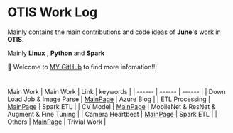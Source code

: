 # OTIS Work Log

Mainly contains the main contributions and code ideas of **June's** work in **OTIS**.


Mainly **Linux** , **Python** and **Spark**


🤗 Welcome to [MY GitHub](https://github.com/June24-Wu) to find more infomation!!!  

#
Main Work
| Main Work | Link | keywords |
| ------ | ------ | ------ |
| Down Load Job & Image Parse | [MainPage](https://github.com/June24-Wu/OTIS_Work_Source/tree/master/Down_Load_Picture) | Azure Blog |
| ETL Processing | [MainPage](https://github.com/June24-Wu/OTIS_Work_Source/tree/master/ETL_Processing) | Spark ETL |
| CV Model | [MainPage](https://github.com/June24-Wu/OTIS_Work_Source/tree/master/Model) | MobileNet & ResNet & Augment & Fine Tuning |
| Camera Heartbeat | [MainPage](https://github.com/June24-Wu/OTIS_Work_Source/tree/master/Camera_Stability_ETL) | Spark ETL |
| Others | [MainPage](https://github.com/June24-Wu/OTIS_Work_Source/tree/master/Other_Work) | Trivial Work |




